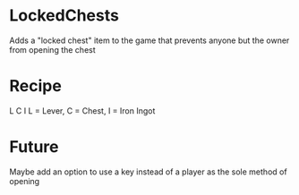# LockedChests
Adds a "locked chest" item to the game that prevents anyone but the owner from opening the chest
# Recipe
  L
  C
  I
  L = Lever, C = Chest, I = Iron Ingot
# Future
Maybe add an option to use a key instead of a player as the sole method of opening
